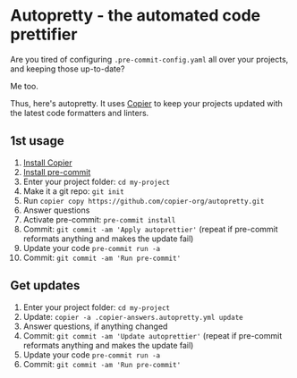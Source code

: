 # Autopretty - the automated code prettifier

Are you tired of configuring `.pre-commit-config.yaml` all over your projects, and keeping those up-to-date?

Me too.

Thus, here's autopretty. It uses [Copier][] to keep your projects updated with the latest code formatters and linters.

[Copier]: https://copier.readthedocs.io/

## 1st usage

1. [Install Copier](https://copier.readthedocs.io/en/stable/#installation)
1. [Install pre-commit](https://pre-commit.com/#install)
1. Enter your project folder: `cd my-project`
1. Make it a git repo: `git init`
1. Run `copier copy https://github.com/copier-org/autopretty.git`
1. Answer questions
1. Activate pre-commit: `pre-commit install`
1. Commit: `git commit -am 'Apply autoprettier'` (repeat if pre-commit reformats anything and makes the update fail)
1. Update your code `pre-commit run -a`
1. Commit: `git commit -am 'Run pre-commit'`

## Get updates

1. Enter your project folder: `cd my-project`
1. Update: `copier -a .copier-answers.autopretty.yml update`
1. Answer questions, if anything changed
1. Commit: `git commit -am 'Update autoprettier'` (repeat if pre-commit reformats anything and makes the update fail)
1. Update your code `pre-commit run -a`
1. Commit: `git commit -am 'Run pre-commit'`

